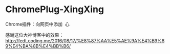 # ChromePlug-XingXing

Chrome插件：向网页中添加  心

感谢这位大神博客中的效果：http://fedt.coding.me/2016/08/17/%E8%87%AA%E5%AE%9A%E4%B9%89%E4%BA%8B%E4%BB%B6/
